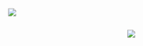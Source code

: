 
 ```bash
 ```
 <div>
<img align="center" src="https://profile-counter.glitch.me/pakping/count.svg" />
</div>

 ```bash
 ```



<div align="center">
 <img src="https://github.com/pakping/pakping/blob/main/butt.gif" />
</div>


